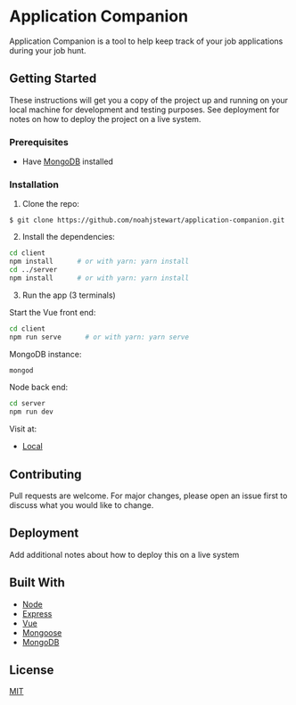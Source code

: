 # Application Companion

Application Companion is a tool to help keep track of your job applications during your job hunt.


## Getting Started

These instructions will get you a copy of the project up and running on your local machine for development and testing purposes. See deployment for notes on how to deploy the project on a live system.

### Prerequisites

* Have [MongoDB](https://docs.mongodb.com/manual/installation/) installed

### Installation

1) Clone the repo:
```
$ git clone https://github.com/noahjstewart/application-companion.git
```

2) Install the dependencies:

```bash
cd client
npm install      # or with yarn: yarn install
cd ../server
npm install      # or with yarn: yarn install
```

3) Run the app (3 terminals)

Start the Vue front end:
```bash
cd client
npm run serve      # or with yarn: yarn serve
```

MongoDB instance:
```bash
mongod
```

Node back end:
```bash
cd server
npm run dev
```

Visit at:
* [Local](http://localhost:8080/)


## Contributing
Pull requests are welcome. For major changes, please open an issue first to discuss what you would like to change.

## Deployment

Add additional notes about how to deploy this on a live system

## Built With

* [Node](https://nodejs.org/en/)
* [Express](http://expressjs.com/)
* [Vue](https://vuejs.org/)
* [Mongoose](https://mongoosejs.com/)
* [MongoDB](https://www.mongodb.com/)

## License
[MIT](https://choosealicense.com/licenses/mit/)
